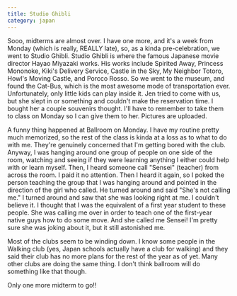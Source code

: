 ```yaml
---
title: Studio Ghibli
category: japan
---
```

Sooo, midterms are almost over. I have one more, and it's a week from Monday (which is really, REALLY late), so, as a kinda pre-celebration, we went to Studio Ghibli. Studio Ghibli is where the famous Japanese movie director Hayao Miyazaki works. His works include Spirited Away, Princess Mononoke, Kiki's Delivery Service, Castle in the Sky, My Neighbor Totoro, Howl's Moving Castle, and Porcco Rosso. So we went to the museum, and found the Cat-Bus, which is the most awesome mode of transportation ever. Unfortunately, only little kids can play inside it. Jen tried to come with us, but she slept in or something and couldn't make the reservation time. I bought her a couple souvenirs thought. I'll have to remember to take them to class on Monday so I can give them to her. Pictures are uploaded.

A funny thing happened at Ballroom on Monday. I have my routine pretty much memorized, so the rest of the class is kinda at a loss as to what to do with me. They're genuinely concerned that I'm getting bored with the club. Anyway, I was hanging around one group of people on one side of the room, watching and seeing if they were learning anything I either could help with or learn myself. Then, I heard someone call "Sensei" (teacher) from across the room. I paid it no attention. Then I heard it again, so I poked the person teaching the group that I was hanging around and pointed in the direction of the girl who called. He turned around and said "She's not calling me." I turned around and saw that she was looking right at me. I couldn't believe it. I thought that I was the equivalent of a first year student to these people. She was calling me over in order to teach one of the first-year native guys how to do some move. And she called me Sensei! I'm pretty sure she was joking about it, but it still astonished me.

Most of the clubs seem to be winding down. I know some people in the Walking club (yes, Japan schools actually have a club for walking) and they said their club has no more plans for the rest of the year as of yet. Many other clubs are doing the same thing. I don't think ballroom will do something like that though.

Only one more midterm to go!!
